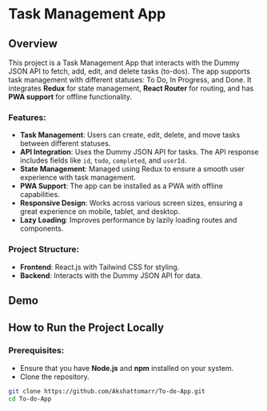 # Task Management App

## Overview
This project is a Task Management App that interacts with the Dummy JSON API to fetch, add, edit, and delete tasks (to-dos). The app supports task management with different statuses: To Do, In Progress, and Done. It integrates **Redux** for state management, **React Router** for routing, and has **PWA support** for offline functionality.

### Features:
- **Task Management**: Users can create, edit, delete, and move tasks between different statuses.
- **API Integration**: Uses the Dummy JSON API for tasks. The API response includes fields like `id`, `todo`, `completed`, and `userId`.
- **State Management**: Managed using Redux to ensure a smooth user experience with task management.
- **PWA Support**: The app can be installed as a PWA with offline capabilities.
- **Responsive Design**: Works across various screen sizes, ensuring a great experience on mobile, tablet, and desktop.
- **Lazy Loading**: Improves performance by lazily loading routes and components.

### Project Structure:
- **Frontend**: React.js with Tailwind CSS for styling.
- **Backend**: Interacts with the Dummy JSON API for data.

## Demo


## How to Run the Project Locally

### Prerequisites:
- Ensure that you have **Node.js** and **npm** installed on your system.
- Clone the repository.

```bash
git clone https://github.com/Akshattomarr/To-do-App.git
cd To-do-App
